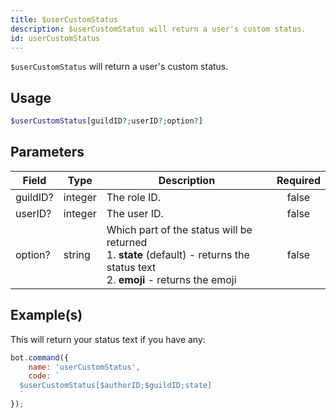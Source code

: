 ```yaml
---
title: $userCustomStatus
description: $userCustomStatus will return a user's custom status.
id: userCustomStatus
---
```


`$userCustomStatus` will return a user's custom status.

## Usage

```php
$userCustomStatus[guildID?;userID?;option?]
```

## Parameters

| Field    | Type    | Description                                                                                                                               | Required |
| -------- | ------- | ----------------------------------------------------------------------------------------------------------------------------------------- | :------: |
| guildID? | integer | The role ID.                                                                                                                              |  false   |
| userID?  | integer | The user ID.                                                                                                                              |  false   |
| option?  | string  | Which part of the status will be returned <br /> 1. **state** (default) - returns the status text <br /> 2. **emoji** - returns the emoji |  false   |

## Example(s)

This will return your status text if you have any:

```javascript
bot.command({
    name: 'userCustomStatus',
    code: `
  $userCustomStatus[$authorID;$guildID;state]
  `
});
```
